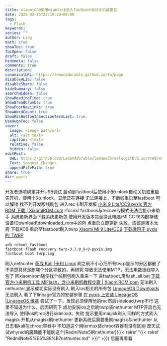 ```yaml
---
title: xiaomiCC9使用miunlock进入fastboot自动关机或重启
date: 2025-03-15T22:19:29+08:00
tags:
  - Flash
keywords: 
series: ""
author: Ling
math: true
showToc: true
TocOpen: false
draft: false
hidemeta: false
comments: true
description: 
canonicalURL: https://lemonadorable.github.io/to/page
disableHLJS: false
disableShare: false
hideSummary: false
searchHidden: false
ShowReadingTime: true
ShowBreadCrumbs: true
ShowPostNavLinks: true
ShowWordCount: true
ShowRssButtonInSectionTermList: true
UseHugoToc: false
cover:
  image: <image path/url>
  alt: <alt text>
  caption: <text>
  relative: false
  hidden: false
editPost:
  URL: https://github.com/LemonAdorable/lemonadorable.github.io/tree/master/content
  Text: Suggest Changes
  appendFilePath: true
share: true
dir: posts
---
```


开发者选项绑定并开USB调试
启动到fastboot后使用小米unlock自动关机或重启
先开机，使用小米unlock，显示正在连接
无法连接上，不断线重启至fastboot
可以解锁
找不到开发版线刷包
进入rec卡刷开发版
[小米 9 Lite/CC9 pyxis 官方 ROM 下载 | XiaomiROM.com](https://xiaomirom.com/series/pyxis/)
rfccnx/
fastboos与recovery模式无法连接小米助手
系统更新界面下载系统更新包
使用开发版本包替换此电脑\MI CC 9\内部存储设备\Download\downloaded_rom中的包
点重启立即更新
失败，应该是版本太高
下载ADB
重启至fastboot刷入twrp
[Xiaomi Mi 9 Lite/CC9](https://twrp.me/xiaomi/xiaomimi9lite.html)
[下载适用于 pyxis 的 TWRP](https://dl.twrp.me/pyxis/)

``` shell
adb reboot fastboot
fastboot flash recovery twrp-3.7.0_9-0-pyxis.img
fastboot boot twrp.img
```

刷入nethunter
[获取 Kali |卡利 Linux](https://www.kali.org/get-kali/#kali-mobile)
刷之前不小心把所有twrp显示的分区都删了
不清楚具体是删哪个分区导致的，再研究
导致无法使用MTP，无法用数据线导入包了
回xiaomirom随便找个线刷包刷入重来一下
进fastboot,用flash_all.bat
[下载官方小米刷机工具 MiFlash，含小米刷机教程步骤 | XiaomiROM.com](https://xiaomirom.com/download-xiaomi-flash-tool-miflash/)
无法刷入nethunter,显示成功实际没有刷入
刷入los相关的所有包
[LineageOS Downloads](https://download.lineageos.org/devices/pyxis/builds)
无法刷入
看了下lineage官方的安装步骤
[在 pyxis 上安装 LineageOS |LineageOS 维基](https://wiki.lineageos.org/devices/pyxis/install/variant1/#checking-the-correct-firmware)
尝试了一下，发现必须使用他的rec然后sideload,twrp不行
这里不知道为什么，后面研究下
成功安装los之后刷twrp装nethunter
MTP开启也无法导入
使用los的rec进行sideload，失败
提示要用magisk刷入
同样的方式刷入magisk
开机从magisk刷nethunter
更新系统后需要重刷magisk与nethunter
从日志看kali在chroot容器中
不知道这个用termux装chroot容器有没有区别
改天试试whyred的魔趣能不能刷这个[RedmiNote5刷nethunter]({{< relref "{{< relref "RedmiNote5%E5%88%B7nethunter.md" >}}" >}})
后面再看看